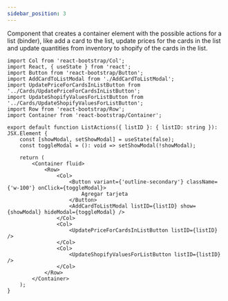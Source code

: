 ```yaml
---
sidebar_position: 3
---
```


Component that creates a container element with the possible actions for a list (binder), like add a card to the list, update prices for the cards in the list and update quantities from inventory to shopify of the cards in the list.

```tsx
import Col from 'react-bootstrap/Col';
import React, { useState } from 'react';
import Button from 'react-bootstrap/Button';
import AddCardToListModal from './AddCardToListModal';
import UpdatePriceForCardsInListButton from '../Cards/UpdatePriceForCardsInListButton';
import UpdateShopifyValuesForListButton from '../Cards/UpdateShopifyValuesForListButton';
import Row from 'react-bootstrap/Row';
import Container from 'react-bootstrap/Container';

export default function ListActions({ listID }: { listID: string }): JSX.Element {
    const [showModal, setShowModal] = useState(false);
    const toggleModal = (): void => setShowModal(!showModal);

    return (
        <Container fluid>
            <Row>
                <Col>
                    <Button variant={'outline-secondary'} className={'w-100'} onClick={toggleModal}>
                        Agregar tarjeta
                    </Button>
                    <AddCardToListModal listID={listID} show={showModal} hideModal={toggleModal} />
                </Col>
                <Col>
                    <UpdatePriceForCardsInListButton listID={listID} />
                </Col>
                <Col>
                    <UpdateShopifyValuesForListButton listID={listID} />
                </Col>
            </Row>
        </Container>
    );
}
```